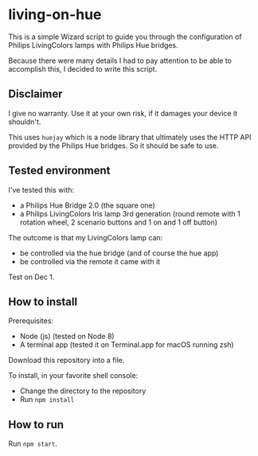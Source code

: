 # living-on-hue

This is a simple Wizard script to guide you through the configuration of Philips LivingColors lamps with Philips Hue bridges.

Because there were many details I had to pay attention to be able to accomplish this, I decided to write this script.

## Disclaimer

I give no warranty.
Use it at your own risk, if it damages your device it shouldn't.

This uses `huejay` which is a node library that ultimately uses the HTTP API provided by the Philips Hue bridges.
So it should be safe to use.

## Tested environment

I've tested this with:
- a Philips Hue Bridge 2.0 (the square one)
- a Philips LivingColors Iris lamp 3rd generation (round remote with 1 rotation wheel, 2 scenario buttons and 1 on and 1 off button)

The outcome is that my LivingColors lamp can:
- be controlled via the hue bridge (and of course the hue app)
- be controlled via the remote it came with it

Test on Dec 1.

## How to install

Prerequisites:
- Node (js) (tested on Node 8)
- A terminal app (tested it on Terminal.app for macOS running zsh)

Download this repository into a file.

To install, in your favorite shell console:
- Change the directory to the repository
- Run `npm install`

## How to run

Run `npm start`.
